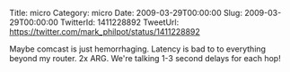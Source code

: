Title: micro
Category: micro
Date: 2009-03-29T00:00:00
Slug: 2009-03-29T00:00:00
TwitterId: 1411228892
TweetUrl: https://twitter.com/mark_philpot/status/1411228892

Maybe comcast is just hemorrhaging. Latency is bad to to everything beyond my router. 2x ARG. We're talking 1-3 second delays for each hop!